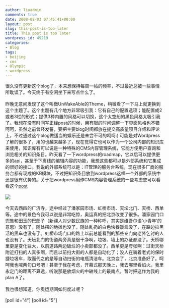 ```yaml
---
author: liuadmin
comments: true
date: 2008-08-03 07:45:41+00:00
layout: post
slug: this-post-is-too-later
title: This post is too later
wordpress_id: 49219
categories:
- Blog
tags:
- beijing
- cms
- Olympic
- wordpress
---
```


很久没有更新这个blog了，本来想保持每周一帖的频率，不过最近总被一些事情所耽误了。今天终于有空闲坐下来写点什么了。<br /><br />昨晚无意间发现了这个叫做UnWakeAble的Theme，稍微看了一下马上就更换到这个主题了。这个主题有几个地方非常吸引我：它有自己的配置选项；能配置成2或者3栏的形式；提供3种内置的风格可以切换，这个太空船的黑色风格太吸引我了。我想在没有时间写正经post的时候，用有限的时间调整一下界面风格也不错呵呵，虽然之前曾经发誓，要把主要blog时间都放在提交高质量项目介绍和评论上，不过通过这个blog做适当的娱乐还是未尝不可的呵呵:) 可能是对Wordpress了解的很多了，用的也越来越多了，现在觉得它也可以作为一个公司内部的知识库来使用，知识库有可以说是一种特殊的CMS内容管理系统，它能方便用户查询和浏览相关的知识条目。昨天看了一下wordpress的roadmap，它以后可以提供更多的api，甚至于下离线的编辑内容的功能，我想这些都可以是外部系统和它集成的很好的接口。我说的外部系统可以是：IT管理的服务台系统，现在很多厂商的服务台都有现成的KB模块，不过把知识条目放到wordpress这样一个外部的系统中还是很有优势的。关于把wordpress用作CMS内容管理系统的一些考虑您可以看看这个[post](http://www.devlounge.net/publishing/things-to-consider-when-using-wordpress-as-a-cms)<br /><br />![](http://news.xinhuanet.com/newscenter/2008-07/28/xin_1520705281548281136162.jpg)<br /><br />今天去西四的广济寺，途中经过了潘家园市场、虹桥市场、天坛北门、天桥、西单等。途中的景色令我可以说是非常吃惊，奥运真的把北京改变了很多。潘家园门口兜售和田玉的巴郎子（新疆人对少数民族的一种称呼，其实是维吾尔语‘小青年’的意思）没有了，随处摆的地摊也没了，随处乱扔的白色快餐饭盒没了，在路边拉黑活的黑车也没有了。虹桥市场门口的路上以前总能看到的那些专门向老外乞讨的人也没有了。天坛北门的街道两旁真是很干净啊，垃圾、墙上的办证都没了。天桥哪里更是变化巨大，以前道路两边破烂的小卖部都没了。西单更是夸张啊：过街天桥附近打扫的人真多啊，而且以前扫大街的人都是自动化了；没人在骑着老式的保时捷垃圾车，取而代之的是等自动扫街的电瓶清洁车。北京变了，北京准备好了。呵呵我也喊两句口号吧！甚至于我在考虑，开幕式那天晚上，我去哪里看焰火。我里永定门的距离不算远，听说那是放烟火的中轴线上的最南点，暂时把这作为我的plan A了。<br /><br />我也很想知道，你奥运期间如何度过呢？<br /><br />[poll id="4"] [poll id="5"]
